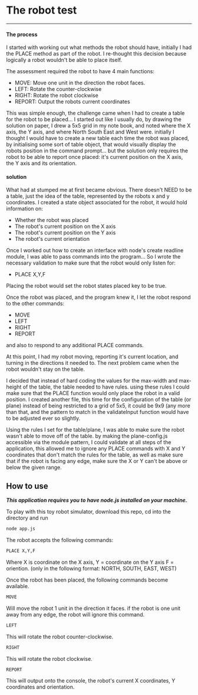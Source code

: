 # The robot test
____

#### The process

I started with working out what methods the robot should have, initially I had the PLACE method as part of the robot. I re-thought this decision because logically a robot wouldn't be able to place itself.

The assessment required the robot to have 4 main functions:

- MOVE: Move one unit in the direction the robot faces.
- LEFT: Rotate the counter-clockwise
- RIGHT: Rotate the robot clockwise
- REPORT: Output the robots current coordinates

This was simple enough, the challenge came when I had to create a table for the robot to  be placed... I started out like I usually do, by drawing the solution on paper, I drew a 5x5 grid in my note book, and noted where the X axis, the Y axis, and where North South East and West were. initially I thought I would have to create a new table each time the robot was placed, by initialising some sort of table object, that would visually display the robots position in the command prompt... but the solution only requires the robot to be able to report once placed: it's current position on the X axis, the Y axis and its orientation.

#### solution

What had at stumped me at first became obvious. There doesn't NEED to be a table, just the idea of the table, represented by the robots x and y coordinates. I created a state object associated for the robot, it would hold information on:

- Whether the robot was placed
- The robot's current position on the X axis
- The robot's current position on the Y axis
- The robot's current orientation

Once I worked out how to create an interface with node's create readline module, I was able to pass commands into the program... So I wrote the necessary validation to make sure that the robot would only listen for:

- PLACE X,Y,F

Placing the robot would set the robot states placed key to be true.

Once the robot was placed, and the program knew it, I let the robot respond to the other commands:

- MOVE
- LEFT
- RIGHT
- REPORT

and also to respond to any additional PLACE commands.

At this point, I had my robot moving, reporting it's current location, and turning in the directions it needed to. The next problem came when the robot wouldn't stay on the table.

I decided that instead of hard coding the values for the max-width and max-height of the table, the table needed to have rules. using these rules I could make sure that the PLACE function would only place the robot in a valid position. I created another file, this time for the configuration of the table (or plane) instead of being restricted to a grid of 5x5, it could be 9x9 (any more than that, and the pattern to match in the validateInput function would have to be adjusted ever so slightly.

Using the rules I set for the table/plane, I was able to make sure the robot wasn't able to move off of the table. by making the plane-config.js accessible via the module pattern, I could validate at all steps of the application, this allowed me to ignore any PLACE commands with X and Y coordinates that don't match the rules for the table, as well as make sure that if the robot is facing any edge, make sure the X or Y can't be above or below the given range.

## How to use

***This application requires you to have node.js installed on your machine.***

To play with this toy robot simulator, download this repo, cd into the directory and run
```bash
node app.js
```
The robot accepts the following commands:

```bash
PLACE X,Y,F
```
Where X is coordinate on the X axis,
Y = coordinate on the Y axis
F = oriention. (only in the following format: NORTH, SOUTH, EAST, WEST)

Once the robot has been placed, the following commands become available.

```bash
MOVE
```
Will move the robot 1 unit in the direction it faces.
if the robot is one unit away from any edge, the robot will ignore this command.

```bash
LEFT
```

This will rotate the robot counter-clockwise.

```bash
RIGHT
```

This will rotate the robot clockwise.

```bash
REPORT
```

This will output onto the console, the robot's current X coordinates, Y coordinates and orientation.
